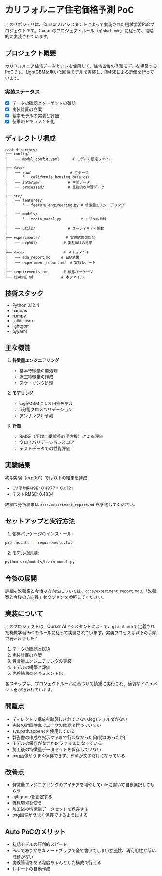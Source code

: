 # カリフォルニア住宅価格予測 PoC

このリポジトリは、Cursor AIアシスタントによって実装された機械学習PoCプロジェクトです。Cursorのプロジェクトルール（`global.mdc`）に従って、段階的に実装されています。

## プロジェクト概要

カリフォルニア住宅データセットを使用して、住宅価格の予測モデルを構築するPoCです。LightGBMを用いた回帰モデルを実装し、RMSEによる評価を行っています。

### 実装ステータス

- [x] データの確認とターゲットの確認
- [x] 実装計画の立案
- [x] 基本モデルの実装と評価
- [x] 結果のドキュメント化

## ディレクトリ構成

```
root_directory/
├── config/
│   └── model_config.yaml      # モデルの設定ファイル
│
├── data/
│   ├── raw/                  # 生データ
│   │   └── california_housing_data.csv
│   ├── interim/             # 中間データ
│   └── processed/           # 最終的な学習データ
│
├── src/
│   ├── features/
│   │   └── feature_engineering.py # 特徴量エンジニアリング
│   │
│   ├── models/
│   │   └── train_model.py         # モデルの訓練
│   │
│   └── utils/               # ユーティリティ関数
│
├── experiments/            # 実験結果の保存
│   └── exp001/            # 実験001の結果
│
├── docs/                  # ドキュメント
│   ├── eda_report.md     # EDA結果
│   └── experiment_report.md  # 実験レポート
│
├── requirements.txt       # 依存パッケージ
└── README.md             # 本ファイル
```

## 技術スタック

- Python 3.12.4
- pandas
- numpy
- scikit-learn
- lightgbm
- pyyaml

## 主な機能

1. **特徴量エンジニアリング**
   - 基本特徴量の前処理
   - 派生特徴量の作成
   - スケーリング処理

2. **モデリング**
   - LightGBMによる回帰モデル
   - 5分割クロスバリデーション
   - アンサンブル予測

3. **評価**
   - RMSE（平均二乗誤差の平方根）による評価
   - クロスバリデーションスコア
   - テストデータでの性能評価

## 実験結果

初期実験（exp001）では以下の結果を達成:
- CV平均RMSE: 0.4877 ± 0.0121
- テストRMSE: 0.4834

詳細な分析結果は `docs/experiment_report.md` を参照してください。

## セットアップと実行方法

1. 依存パッケージのインストール:
```bash
pip install -r requirements.txt
```

2. モデルの訓練:
```bash
python src/models/train_model.py
```

## 今後の展開

詳細な改善案と今後の方向性については、`docs/experiment_report.md`の「改善案と今後の方向性」セクションを参照してください。

## 実装について

このプロジェクトは、Cursor AIアシスタントによって、`global.mdc`で定義された機械学習PoCのルールに従って実装されています。実装プロセスは以下の手順で行われました：

1. データの確認とEDA
2. 実装計画の立案
3. 特徴量エンジニアリングの実装
4. モデルの構築と評価
5. 実験結果のドキュメント化

各ステップは、プロジェクトルールに基づいて慎重に実行され、適切なドキュメント化が行われています。 


## 問題点
- ディレクトリ構成を踏襲しきれていない.logsフォルダがない
- 実装の計画時点でユーザの確認を行っていない
- sys.path.appendを使用している
- 報告書の作成を指示するまで行わなかった(確認はあったが)
- モデルの保存がなぜかtxtファイルになっている
- 加工後の特徴量データセットを保存していない
- png画像がうまく保存できず、EDAが文字だけになっている

## 改善点
- 特徴量エンジニアリングのアイデアを増やしてruleに書いて自動選択してもらう
- .gitignoreを設定する
- 仮想環境を使う
- 加工後の特徴量データセットを保存する
- png画像がうまく保存できるようにする

## Auto PoCのメリット
- 初期モデルの圧倒的スピード
- PoCでありがちなノートブックで全て書いてしまい拡張性、再利用性が低い問題がない
- 実験管理をある程度ちゃんとした構成で行える
- レポートの自動作成